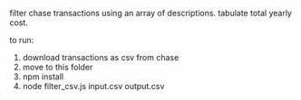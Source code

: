 filter chase transactions using an array of descriptions.
tabulate total yearly cost.



to run: 
1. download transactions as csv from chase
2. move to this folder
3. npm install
4. node filter_csv.js input.csv output.csv